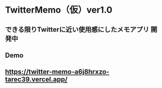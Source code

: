 # TwitterMemo（仮）ver1.0
 できる限りTwitterに近い使用感にしたメモアプリ
 開発中
 ---
 ## Demo
https://twitter-memo-a6j8hrxzo-tarec39.vercel.app/
---
